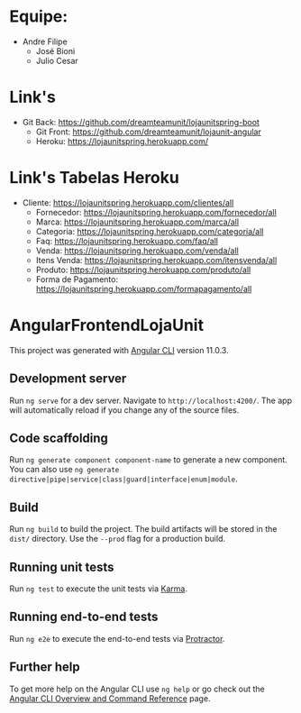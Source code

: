 # Equipe:

  - Andre Filipe
	- José Bioni
	- Julio Cesar

# Link's

  - Git Back: https://github.com/dreamteamunit/lojaunitspring-boot
	- Git Front: https://github.com/dreamteamunit/lojaunit-angular
	- Heroku: https://lojaunitspring.herokuapp.com/
  
# Link's Tabelas Heroku
  - Cliente: https://lojaunitspring.herokuapp.com/clientes/all
	- Fornecedor: https://lojaunitspring.herokuapp.com/fornecedor/all
	- Marca: https://lojaunitspring.herokuapp.com/marca/all
	- Categoria: https://lojaunitspring.herokuapp.com/categoria/all
	- Faq: https://lojaunitspring.herokuapp.com/faq/all
	- Venda: https://lojaunitspring.herokuapp.com/venda/all
	- Itens Venda: https://lojaunitspring.herokuapp.com/itensvenda/all
	- Produto: https://lojaunitspring.herokuapp.com/produto/all
	- Forma de Pagamento: https://lojaunitspring.herokuapp.com/formapagamento/all


# AngularFrontendLojaUnit

This project was generated with [Angular CLI](https://github.com/angular/angular-cli) version 11.0.3.

## Development server

Run `ng serve` for a dev server. Navigate to `http://localhost:4200/`. The app will automatically reload if you change any of the source files.

## Code scaffolding

Run `ng generate component component-name` to generate a new component. You can also use `ng generate directive|pipe|service|class|guard|interface|enum|module`.

## Build

Run `ng build` to build the project. The build artifacts will be stored in the `dist/` directory. Use the `--prod` flag for a production build.

## Running unit tests

Run `ng test` to execute the unit tests via [Karma](https://karma-runner.github.io).

## Running end-to-end tests

Run `ng e2e` to execute the end-to-end tests via [Protractor](http://www.protractortest.org/).

## Further help

To get more help on the Angular CLI use `ng help` or go check out the [Angular CLI Overview and Command Reference](https://angular.io/cli) page.
